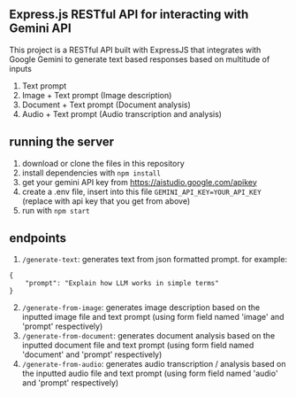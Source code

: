 ## Express.js RESTful API for interacting with Gemini API
This project is a RESTful API built with ExpressJS that integrates with Google Gemini to generate text based responses based on multitude of inputs
1. Text prompt
2. Image + Text prompt (Image description)
3. Document + Text prompt (Document analysis)
4. Audio + Text prompt (Audio transcription and analysis)

## running the server
1. download or clone the files in this repository
2. install dependencies with ```npm install```
3. get your gemini API key from https://aistudio.google.com/apikey
4. create a .env file, insert into this file ```GEMINI_API_KEY=YOUR_API_KEY``` (replace with api key that you get from above)
5. run with ```npm start```

## endpoints
1. ```/generate-text```: generates text from json formatted prompt. for example:
```   
{
    "prompt": "Explain how LLM works in simple terms"
} 
```
2. ```/generate-from-image```: generates image description based on the inputted image file and text prompt (using form field named 'image' and 'prompt' respectively)
3. ```/generate-from-document```: generates document analysis based on the inputted document file and text prompt (using form field named 'document' and 'prompt' respectively)
4. ```/generate-from-audio```: generates audio transcription / analysis based on the inputted audio file and text prompt (using form field named 'audio' and 'prompt' respectively)
